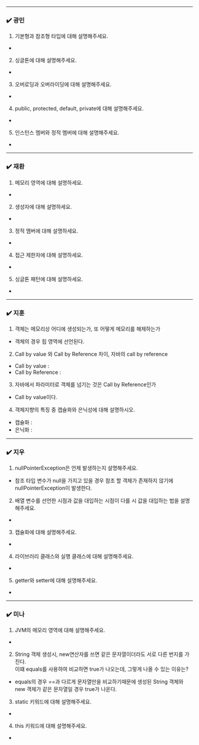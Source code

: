 
***
### ✔️ 광민
1. 기본형과 참조형 타입에 대해 설명해주세요.
- 
2. 싱글톤에 대해 설명해주세요.
- 
3. 오버로딩과 오버라이딩에 대해 설명해주세요.
- 
4. public, protected, default, private에 대해 설명해주세요.
- 
5. 인스턴스 멤버와 정적 멤버에 대해 설명해주세요.
- 

***
### ✔️ 재환
1. 메모리 영역에 대해 설명하세요. 
- 
2. 생성자에 대해 설명하세요. 
- 
3. 정적 맴버에 대해 설명하세요. 
- 
4. 접근 제한자에 대해 설명하세요. 
- 
5. 싱글톤 패턴에 대해 설명하세요. 
- 

***
### ✔️ 지훈
1. 객체는 메모리상 어디에 생성되는가, 또 어떻게 메모리를 해제하는가 
- 객체의 경우 힙 영역에 선언된다.
2. Call by value 와 Call by Reference 차이, 자바의 call by reference
- Call by value : 
- Call by Reference : 
3. 자바에서 파라미터로 객체를 넘기는 것은 Call by Reference인가
- Call by value이다.
4. 객체지향의 특징 중 캡슐화와 은닉성에 대해 설명하시오.
- 캡슐화 : 
- 은닉화 : 

***
### ✔️ 지우
1. nullPointerException은 언제 발생하는지 설명해주세요.
- 참조 타입 변수가 null을 가지고 있을 경우 참조 할 객체가 존재하지 않기에 nullPointerException이 발생한다.
2. 배열 변수를 선언한 시점과 값을 대입하는 시점이 다를 시 
값을 대입하는 법을 설명해주세요.
- 
3. 캡슐화에 대해 설명해주세요.
- 
4. 라이브러리 클래스와 실행 클래스에 대해 설명해주세요.
- 
5. getter와 setter에 대해 설명해주세요.
- 

***
### ✔️ 미나
1. JVM의 메모리 영역에 대해 설명해주세요.
- 
2. String 객체 생성시, new연산자를 쓰면 같은 문자열이더라도 서로 다른 번지를 가진다.
    <br> 이떄 equals를 사용하여 비교하면 true가 나오는데, 그렇게 나올 수 있는 이유는?
- equals의 경우 ==과 다르게 문자열만을 비교하기때문에 생성된 String 객체와 new 객체가 같은 문자열일 경우 true가 나온다.
3. static 키워드에 대해 설명해주세요.
- 
4. this 키워드에 대해 설명해주세요.
- 
